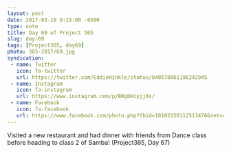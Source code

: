 ```yaml
---
layout: post
date: 2017-03-10 9:15:00 -0500
type: note
title: Day 69 of Project 365
slug: day-69
tags: [Project365, day69]
photo: 365-2017/69.jpg
syndication:
 - name: Twitter
   icon: fa-twitter
   url: https://twitter.com/EddieHinkle/status/840578061196242945
 - name: Instagram
   icon: fa-instagram
   url: https://www.instagram.com/p/BRgDHipjjAx/
 - name: Facebook
   icon: fa-facebook
   url: https://www.facebook.com/photo.php?fbid=10102250112513476&set=a.776651626946.2273262.19506647
---
```

Visited a new restaurant and had dinner with friends from Dance class before heading to class 2 of Samba! (Project365, Day 67)